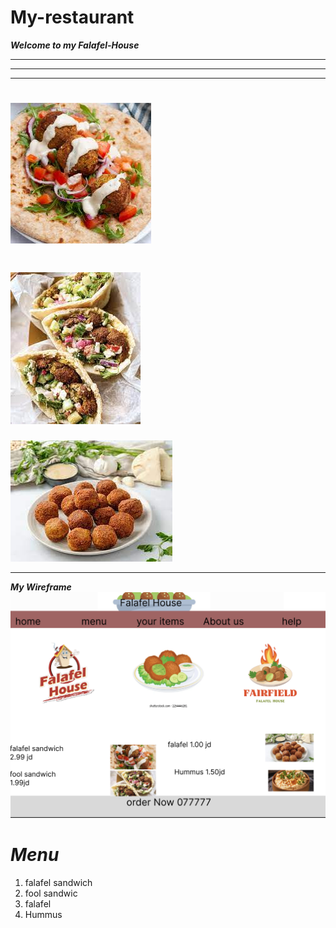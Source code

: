 # My-restaurant
***Welcome to my Falafel-House*** 
________________
________________
____________________








![falafel sandwich](images.jpeg)
====
![fool sandwich ](download%20(1).jpeg)
======
![falafel](download.jpeg)

_____________________________
***My Wireframe***
![Ry_Resturant](p2.png)




***Menu***
========================

1. falafel sandwich 
2. fool sandwic
3. falafel
4. Hummus 
